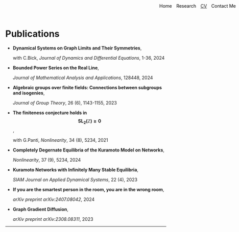 <style>
.container {
    position: relative;
}

.menu {
    position: absolute;
    top: 10px;
    right: 10px;
    list-style-type: none;
    margin: 0;
    padding: 0;
}

.menu li {
    display: inline;
    margin-left: 10px;
}

.menu li:first-child {
    margin-left: 0;
}
</style>

<ul class="menu">
    <li><a href="index" style="text-decoration: none; color: black;">Home</a></li>
    <li><a href="research" style="text-decoration: none; color: black;">Research</a></li>
    <li><a href="cv.pdf" download>CV</a></li>
    <li><a href="mailto:davide.sclosa@gmail.com" style="text-decoration: none; color: black;">Contact Me</a></li>
</ul>

# Publications

* **Dynamical Systems on Graph Limits and Their Symmetries**,

    with C.Bick, _Journal of Dynamics and Differential Equations_, 1-36, 2024

* **Bounded Power Series on the Real Line**,

    _Journal of Mathematical Analysis and Applications_, 128448,	2024

* **Algebraic groups over finite fields: Connections between subgroups and isogenies**,

    _Journal of Group Theory_, 26 (6), 1143-1155, 2023

* **The finiteness conjecture holds in $$\mathrm{SL_2}(\mathbb Z){\geq 0}$$**,

    with G.Panti, _Nonlinearity_, 34 (8), 5234, 2021

* **Completely Degernate Equilibria of the Kuramoto Model on Networks**,

    _Nonlinearity_, 37 (9), 5234, 2024

* **Kuramoto Networks with Infinitely Many Stable Equilibria**,

    _SIAM Journal on Applied Dynamical Systems_, 22 (4), 2023

* **If you are the smartest person in the room, you are in the wrong room**,

    _arXiv preprint arXiv:2407.08042_, 2024

* **Graph Gradient Diffusion**,

    _arXiv preprint arXiv:2308.08311_, 2023



---


<script
  src="https://cdn.mathjax.org/mathjax/latest/MathJax.js?config=TeX-AMS-MML_HTMLorMML"
  type="text/javascript">
</script>
